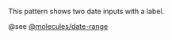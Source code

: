 This pattern shows two date inputs with a label.

@see [@molecules/date-range](https://mayflower.digital.mass.gov/patternlab/?p=molecules-date-range&view=c)
